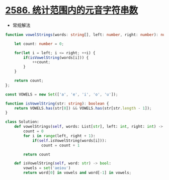 # [2586. 统计范围内的元音字符串数](https://leetcode.cn/problems/count-the-number-of-vowel-strings-in-range/description/?envType=daily-question&envId=2023-11-07)

- 常规解法 

```ts
function vowelStrings(words: string[], left: number, right: number): number {

    let count: number = 0;

    for(let i = left; i <= right; ++i) {
        if(isVowelString(words[i])) {
            ++count;
        }
    }

    return count;
};

const VOWELS = new Set(['a', 'e', 'i', 'o', 'u']);

function isVowelString(str: string): boolean {
    return VOWELS.has(str[0]) && VOWELS.has(str[str.length - 1]);
}
```

```python
class Solution:
    def vowelStrings(self, words: List[str], left: int, right: int) -> int:
        count = 0
        for i in range(left, right + 1):
            if(self.isVowelString(words[i])):
                count = count + 1

        return count

    def isVowelString(self, word: str) -> bool:
        vowels = set('aeiou')
        return word[0] in vowels and word[-1] in vowels;
```
